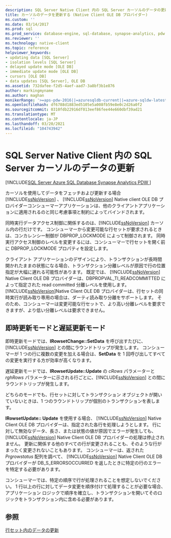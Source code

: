 ```yaml
---
description: SQL Server Native Client 内の SQL Server カーソルのデータの更新
title: カーソルのデータを更新する (Native Client OLE DB プロバイダー)
ms.custom: ''
ms.date: 03/14/2017
ms.prod: sql
ms.prod_service: database-engine, sql-database, synapse-analytics, pdw
ms.reviewer: ''
ms.technology: native-client
ms.topic: reference
helpviewer_keywords:
- updating data [SQL Server]
- isolation levels [SQL Server]
- delayed update mode [OLE DB]
- immediate update mode [OLE DB]
- cursors [OLE DB]
- data updates [SQL Server], OLE DB
ms.assetid: 732dafee-f2d5-4aef-aad7-3a8bf3b1e876
author: markingmyname
ms.author: maghan
monikerRange: '>=aps-pdw-2016||=azuresqldb-current||=azure-sqldw-latest||>=sql-server-2016||>=sql-server-linux-2017||=azuresqldb-mi-current'
ms.openlocfilehash: df6788d1883ed5105e5a008fb59e8e0c2d26a0f2
ms.sourcegitcommit: 0310fdb22916df013eef86fee44e660dbf39ad21
ms.translationtype: MT
ms.contentlocale: ja-JP
ms.lasthandoff: 03/20/2021
ms.locfileid: "104743942"
---
```

# <a name="updating-data-in-sql-server-cursors-in-sql-server-native-client"></a>SQL Server Native Client 内の SQL Server カーソルのデータの更新
[!INCLUDE[SQL Server Azure SQL Database Synapse Analytics PDW ](../../includes/applies-to-version/sql-asdb-asdbmi-asa-pdw.md)]

  カーソルを使用してデータをフェッチおよび更新する場合 [!INCLUDE[ssNoVersion](../../includes/ssnoversion-md.md)] 、 [!INCLUDE[ssNoVersion](../../includes/ssnoversion-md.md)] Native client OLE DB プロバイダーコンシューマーアプリケーションは、他のクライアントアプリケーションに適用されるのと同じ考慮事項と制約によってバインドされます。  
  
 同時実行データアクセス制御に関係するのは、[!INCLUDE[ssNoVersion](../../includes/ssnoversion-md.md)] カーソル内の行だけです。 コンシューマーから変更可能な行セットが要求されるときは、コンカレンシー制御が DBPROP_LOCKMODE によって制御されます。 同時実行アクセス制御のレベルを変更するには、コンシューマーで行セットを開く前に DBPROP_LOCKMODE プロパティを設定します。  
  
 クライアント アプリケーションのデザインにより、トランザクションが長時間開かれたままの状態になる場合、トランザクション分離レベルが原因で行の位置指定が大幅に遅れる可能性があります。 既定では、 [!INCLUDE[ssNoVersion](../../includes/ssnoversion-md.md)] Native Client OLE DB プロバイダーは、DBPROPVAL_TI_READCOMMITTED によって指定された read committed 分離レベルを使用します。 [!INCLUDE[ssNoVersion](../../includes/ssnoversion-md.md)]Native Client OLE DB プロバイダーは、行セットの同時実行が読み取り専用の場合は、ダーティ読み取り分離をサポートします。 そのため、コンシューマーは変更可能な行セットで、より高い分離レベルを要求できますが、より低い分離レベルは要求できません。  
  
## <a name="immediate-and-delayed-update-modes"></a>即時更新モードと遅延更新モード  
 即時更新モードでは、**IRowsetChange::SetData** を呼び出すたびに、[!INCLUDE[ssNoVersion](../../includes/ssnoversion-md.md)] との間にラウンドトリップが発生します。 コンシューマーが 1 つの行に複数の変更を加える場合は、**SetData** を 1 回呼び出してすべての変更を実行する方が効率が高くなります。  
  
 遅延更新モードでは、**IRowsetUpdate::Update** の *cRows* パラメーターと *rghRows* パラメーターに示される行ごとに、[!INCLUDE[ssNoVersion](../../includes/ssnoversion-md.md)] との間にラウンドトリップが発生します。  
  
 どちらのモードでも、行セットに対してトランザクション オブジェクトが開いていないときは、1 つのラウンドトリップが個別のトランザクションを表します。  
  
 **IRowsetUpdate:: Update** を使用する場合、 [!INCLUDE[ssNoVersion](../../includes/ssnoversion-md.md)] Native Client OLE DB プロバイダーは、指定された各行を処理しようとします。 行に対して無効なデータ、長さ、または状態の値が原因でエラーが発生しても、 [!INCLUDE[ssNoVersion](../../includes/ssnoversion-md.md)] Native Client OLE DB プロバイダーの処理は停止されません。 更新に関係する他のすべての行が変更されることも、そのような行がまったく変更されないこともあります。 コンシューマーは、返された *Prgrowstatus* 配列を調べて、 [!INCLUDE[ssNoVersion](../../includes/ssnoversion-md.md)] Native Client OLE DB プロバイダーが DB_S_ERRORSOCCURRED を返したときに特定の行のエラーを特定する必要があります。  
  
 コンシューマーでは、特定の順序で行が処理されることを想定しないでください。 1 行以上の行に対してデータ変更を順序付けて処理することが必要な場合、アプリケーション ロジックで順序を確立し、トランザクションを開いてそのロジックをトランザクション内に含める必要があります。  
  
## <a name="see-also"></a>参照  
 [行セット内のデータの更新](../../relational-databases/native-client-ole-db-rowsets/updating-data-in-rowsets.md)  
  
  
